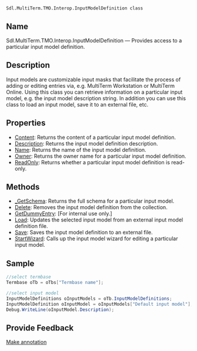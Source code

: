 

# 
    Sdl.MultiTerm.TMO.Interop.InputModelDefinition class



## Name

Sdl.MultiTerm.TMO.Interop.InputModelDefinition —          Provides access to a particular input model definition.



## Description



Input models are customizable input masks that facilitate the process of adding or editing entries via, e.g. MultiTerm Workstation or MultiTerm Online. Using this class you can retrieve information on a particular input model, e.g. the input model description string. In addition you can use this class to load an input model, save it to an external file, etc.



## Properties

* [Content](Sdl.MultiTerm.TMO.Interop.InputModelDefinition.Content.html): Returns the content of a particular input model definition.
* [Description](Sdl.MultiTerm.TMO.Interop.InputModelDefinition.Description.html): Returns the input model definition description.
* [Name](Sdl.MultiTerm.TMO.Interop.InputModelDefinition.Name.html): Returns the name of the input model definition.
* [Owner](Sdl.MultiTerm.TMO.Interop.InputModelDefinition.Owner.html): Returns the owner name for a particular input model definition.
* [ReadOnly](Sdl.MultiTerm.TMO.Interop.InputModelDefinition.ReadOnly.html): Returns whether a particular input model definition is read-only.




## Methods

* [\_GetSchema](Sdl.MultiTerm.TMO.Interop.InputModelDefinition._GetSchema.html): Returns the full schema for a particular input model.
* [Delete](Sdl.MultiTerm.TMO.Interop.InputModelDefinition.Delete.html): Removes the input model definition from the collection.
* [GetDummyEntry](Sdl.MultiTerm.TMO.Interop.InputModelDefinition.GetDummyEntry.html): [For internal use only.]
* [Load](Sdl.MultiTerm.TMO.Interop.InputModelDefinition.Load.html): Updates the selected input model from an external input model definition file.
* [Save](Sdl.MultiTerm.TMO.Interop.InputModelDefinition.Save.html): Saves the input model definition to an external file.
* [StartWizard](Sdl.MultiTerm.TMO.Interop.InputModelDefinition.StartWizard.html): Calls up the input model wizard for editing a particular input model.




## Sample


```cs
//select termbase
Termbase oTb = oTbs["Termbase name"];

//select input model
InputModelDefinitions oInputModels = oTb.InputModelDefinitions;
InputModelDefinition oInputModel = oInputModels["Default input model"];
Debug.WriteLine(oInputModel.Description);
```



## Provide Feedback

[Make annotation](mailto:sdk-feedback@sdl.com&amp;subject=Reference%20for%20Sdl.MultiTerm.TMO.Interop.InputModelDefinition)


